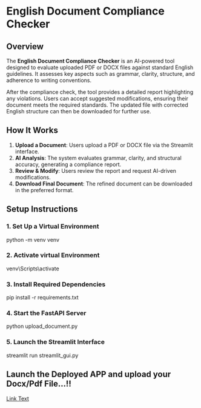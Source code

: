 # English Document Compliance Checker

## Overview
The **English Document Compliance Checker** is an AI-powered tool designed to evaluate uploaded PDF or DOCX files against standard English guidelines. It assesses key aspects such as grammar, clarity, structure, and adherence to writing conventions.

After the compliance check, the tool provides a detailed report highlighting any violations. Users can accept suggested modifications, ensuring their document meets the required standards. The updated file with corrected English structure can then be downloaded for further use.

## How It Works
1. **Upload a Document**: Users upload a PDF or DOCX file via the Streamlit interface.
2. **AI Analysis**: The system evaluates grammar, clarity, and structural accuracy, generating a compliance report.
3. **Review & Modify**: Users review the report and request AI-driven modifications.
4. **Download Final Document**: The refined document can be downloaded in the preferred format.

## Setup Instructions
### 1. Set Up a Virtual Environment
python -m venv venv

### 2. Activate virtual Environment
venv\Scripts\activate

### 3. Install Required Dependencies
pip install -r requirements.txt

### 4. Start the FastAPI Server
python upload_document.py

### 5.  Launch the Streamlit Interface
streamlit run streamlit_gui.py

## Launch the Deployed APP and upload your Docx/Pdf File...!!
[Link Text](https://english-compliance-checker-3gbhfk9sfckw9kb9a6fhh5.streamlit.app/)




